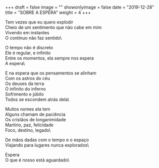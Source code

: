+++
draft = false
image = ""
showonlyimage = false
date = "2019-12-28"
title = "SOBRE A ESPERA"
weight = 4
+++

<!--more-->

Tem vezes que eu quero explodir\
Cheio de um sentimento que não cabe em mim\
Vivendo em instantes\
O contínuo não faz sentido\

O tempo não é discreto\
Ele é regular, e infinito\
Entre os momentos, ela sempre nos espera\
A espera\

E na espera que os pensamentos se alinham\
Com os astros do céu\
Os deuses da terra\
O infinito do inferno\
Sofrimento e júbilo\
Todos se escondem atrás dela\

Muitos nomes ela tem\
Alguns chamam de paciência\
Os cristãos de longanimidade\
Martírio, paz, felicidade\
Foco, destino, legado\

De mãos dadas com o tempo e o espaço\
Viajando para lugares nunca explorados\

Espera\
O que é nosso está aguardado\
